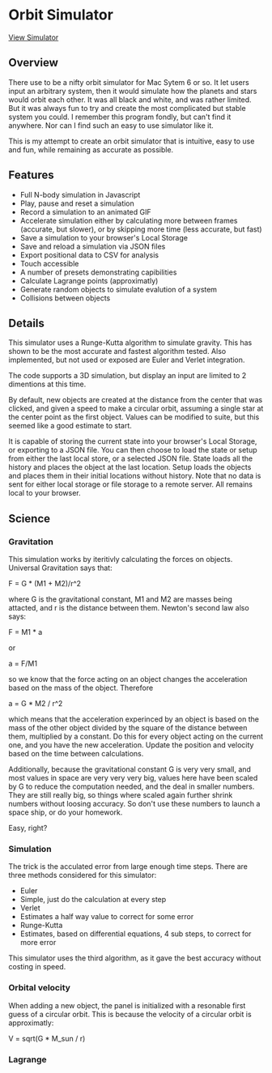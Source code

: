 # Orbit Simulator
[View Simulator](http://jdiwnab.github.io/OrbitSim/Orbit.html)

## Overview
There use to be a nifty orbit simulator for Mac Sytem 6 or so. It let users input an arbitrary system, then it would simulate how the planets and stars would orbit each other. It was all black and white, and was rather limited. But it was always fun to try and create the most complicated but stable system you could. I remember this program fondly, but can't find it anywhere. Nor can I find such an easy to use simulator like it.

This is my attempt to create an orbit simulator that is intuitive, easy to use and fun, while remaining as accurate as possible.

## Features
* Full N-body simulation in Javascript
* Play, pause and reset a simulation
* Record a simulation to an animated GIF
* Accelerate simulation either by calculating more between frames (accurate, but slower), or by skipping more time (less accurate, but fast)
* Save a simulation to your browser's Local Storage
* Save and reload a simulation via JSON files
* Export positional data to CSV for analysis
* Touch accessible
* A number of presets demonstrating capibilities
* Calculate Lagrange points (approximatly)
* Generate random objects to simulate evalution of a system
* Collisions between objects

## Details
This simulator uses a Runge-Kutta algorithm to simulate gravity. This has shown to be the most accurate and fastest algorithm tested. Also implemented, but not used or exposed are Euler and Verlet integration.

The code supports a 3D simulation, but display an input are limited to 2 dimentions at this time.

By default, new objects are created at the distance from the center that was clicked, and given a speed to make a circular orbit, assuming a single star at the center point as the first object. Values can be modified to suite, but this seemed like a good estimate to start.

It is capable of storing the current state into your browser's Local Storage, or exporting to a JSON file. You can then choose to load the state or setup from either the last local store, or a selected JSON file. State loads all the history and places the object at the last location. Setup loads the objects and places them in their initial locations without history. Note that no data is sent for either local storage or file storage to a remote server. All remains local to your browser.

## Science

### Gravitation

This simulation works by iteritivly calculating the forces on objects. Universal Gravitation says that:

F = G * (M1 + M2)/r^2

where G is the gravitational constant, M1 and M2 are masses being attacted, and r is the distance between them. Newton's second law also says:

F = M1 * a

or

a = F/M1

so we know that the force acting on an object changes the acceleration based on the mass of the object. Therefore

a = G * M2 / r^2

which means that the acceleration experinced by an object is based on the mass of the other object divided by the square of the distance between them, multiplied by a constant. Do this for every object acting on the current one, and you have the new acceleration. Update the position and velocity based on the time between calculations. 

Additionally, because the gravitational constant G is very very small, and most values in space are very very very big, values here have been scaled by G to reduce the computation needed, and the deal in smaller numbers. They are still really big, so things where scaled again further shrink numbers without loosing accuracy. So don't use these numbers to launch a space ship, or do your homework.

Easy, right?

### Simulation
The trick is the acculated error from large enough time steps. There are three methods considered for this simulator:
* Euler
 * Simple, just do the calculation at every step
* Verlet
 * Estimates a half way value to correct for some error
* Runge-Kutta
 * Estimates, based on differential equations, 4 sub steps, to correct for more error

This simulator uses the third algorithm, as it gave the best accuracy without costing in speed.

### Orbital velocity
When adding a new object, the panel is initialized with a resonable first guess of a circular orbit. This is because the velocity of a circular orbit is approximatly:

V = sqrt(G * M_sun / r)

### Lagrange


